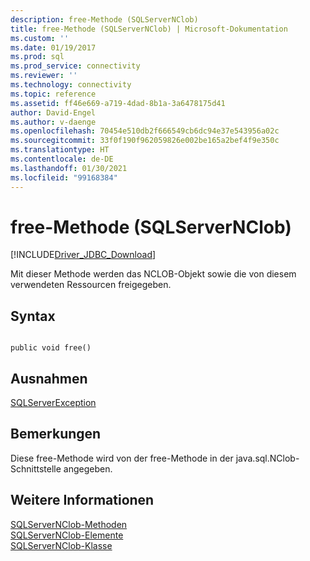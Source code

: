 ```yaml
---
description: free-Methode (SQLServerNClob)
title: free-Methode (SQLServerNClob) | Microsoft-Dokumentation
ms.custom: ''
ms.date: 01/19/2017
ms.prod: sql
ms.prod_service: connectivity
ms.reviewer: ''
ms.technology: connectivity
ms.topic: reference
ms.assetid: ff46e669-a719-4dad-8b1a-3a6478175d41
author: David-Engel
ms.author: v-daenge
ms.openlocfilehash: 70454e510db2f666549cb6dc94e37e543956a02c
ms.sourcegitcommit: 33f0f190f962059826e002be165a2bef4f9e350c
ms.translationtype: HT
ms.contentlocale: de-DE
ms.lasthandoff: 01/30/2021
ms.locfileid: "99168384"
---
```

# <a name="free-method-sqlservernclob"></a>free-Methode (SQLServerNClob)
[!INCLUDE[Driver_JDBC_Download](../../../includes/driver_jdbc_download.md)]

  Mit dieser Methode werden das NCLOB-Objekt sowie die von diesem verwendeten Ressourcen freigegeben.  
  
## <a name="syntax"></a>Syntax  
  
```  
  
public void free()  
```  
  
## <a name="exceptions"></a>Ausnahmen  
 [SQLServerException](../../../connect/jdbc/reference/sqlserverexception-class.md)  
  
## <a name="remarks"></a>Bemerkungen  
 Diese free-Methode wird von der free-Methode in der java.sql.NClob-Schnittstelle angegeben.  
  
## <a name="see-also"></a>Weitere Informationen  
 [SQLServerNClob-Methoden](../../../connect/jdbc/reference/sqlservernclob-methods.md)   
 [SQLServerNClob-Elemente](../../../connect/jdbc/reference/sqlservernclob-members.md)   
 [SQLServerNClob-Klasse](../../../connect/jdbc/reference/sqlservernclob-class.md)  
  
  
